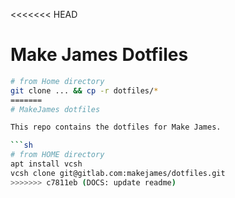 <<<<<<< HEAD
# Make James Dotfiles

```bash
# from Home directory
git clone ... && cp -r dotfiles/*
=======
# MakeJames dotfiles

This repo contains the dotfiles for Make James.

```sh
# from HOME directory
apt install vcsh
vcsh clone git@gitlab.com:makejames/dotfiles.git
>>>>>>> c7811eb (DOCS: update readme)
```
